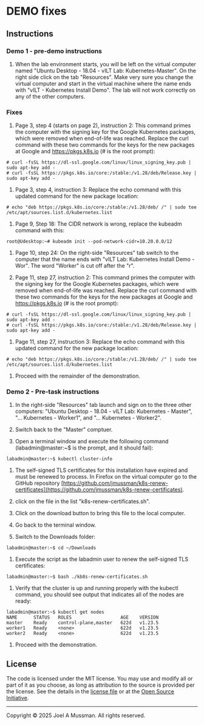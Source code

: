 [//]: # (DEMO.md)
[//]: # (Copyright © 2025 Joel A Mussman. All rights reserved.)
[//]: #

# DEMO fixes

## Instructions
### Demo 1 - pre-demo instructions

1. When the lab environment starts, you will be left on the virtual computer named "Ubuntu Desktop - 18.04 - vILT Lab: Kubernetes-Master".
On the right side click on the tab "Resources".
Make very sure you change the virtual computer and start in the virtual machine where the name ends with "vILT - Kubernetes Install Demo".
The lab will not work correctly on any of the other computers.

### Fixes

1. Page 3, step 4 (starts on page 2), instruction 2:
This command primes the computer with the signing key for the
Google Kubernetes packages, which were removed when end-of-life was reached.
Replace the curl command with these two commands for the keys for the new
packages at Google and https://pkgs.k8s.io (# is the root prompt):
```
# curl -fsSL https://dl-ssl.google.com/linux/linux_signing_key.pub | sudo apt-key add -
# curl -fsSL https://pkgs.k8s.io/core:/stable:/v1.28/deb/Release.key | sudo apt-key add -
```

1. Page 3, step 4, instruction 3: Replace the echo command with this updated command for
the new package location:
```
# echo "deb https://pkgs.k8s.io/core:/stable:/v1.28/deb/ /" | sudo tee /etc/apt/sources.list.d/kubernetes.list
```

1. Page 9, Step 18: The CIDR network is wrong, replace the kubeadm command with this:
```
root@Udesktop:~# kubeadm init --pod-network-cidr=10.20.0.0/12
```

1. Page 10, step 24: On the right-side "Resources" tab
switch to the computer that the name ends with
"vILT Lab: Kubernetes Install Demo - Wor".
The word "Worker" is cut off after the "r".

1. Page 11, step 27, instruction 2: This command primes the computer with the signing key for the
Google Kubernetes packages, which were removed when end-of-life was reached.
Replace the curl command with these two commands for the keys for the new
packages at Google and https://pkgs.k8s.io (# is the root prompt):
```
# curl -fsSL https://dl-ssl.google.com/linux/linux_signing_key.pub | sudo apt-key add -
# curl -fsSL https://pkgs.k8s.io/core:/stable:/v1.28/deb/Release.key | sudo apt-key add -
```

1. Page 11, step 27, instruction 3: Replace the echo command with this updated command for
the new package location:
```
# echo "deb https://pkgs.k8s.io/core:/stable:/v1.28/deb/ /" | sudo tee /etc/apt/sources.list.d/kubernetes.list
```

1. Proceed with the remainder of the demonstration.

### Demo 2 - Pre-task instructions

1. In the right-side "Resources" tab launch and sign on to the three other computers:
"Ubuntu Desktop - 18.04 - vILT Lab: Kubernetes - Master", "... Kubernetes - Worker1", and
"... Kubernetes - Worker2".

1. Switch back to the "Master" comptuer.

1. Open a terminal window and execute the following command (labadmin@master:~$ is the prompt, and it should fail):
```
labadmin@master:~$ kubectl cluster-info
```

1. The self-signed TLS certificates for this installation have expired and must be renewed to
process.
In Firefox on the virtual computer go to the GitHub repository
[https://github.com/jmussman/k8s-renew-certificates](https://github.com/jmussman/k8s-renew-certificates).

1. click on the file in the list "k8s-renew-certificates.sh".

1. Click on the download button to bring this file to the local computer.

1. Go back to the terminal window.

1. Switch to the Downloads folder:
```
labadmin@master:~$ cd ~/Downloads
```

1. Execute the script as the labadmin user to renew the self-signed TLS certificates:
```
labadmin@master:~$ bash ./kb8s-renew-certificates.sh
```

1. Verify that the cluster is up and running properly with the kubectl command,
you should see output that indicates all of the nodes are ready:
```
labadmin@master:~$ kubectl get nodes
NAME      STATUS   ROLES                  AGE    VERSION
master    Ready    control-plane,master   622d   v1.23.5
worker1   Ready    <none>                 622d   v1.23.5
worker2   Ready    <none>                 622d   v1.23.5
```

1. Proceed with the demonstration.

## License

The code is licensed under the MIT license. You may use and modify all or part of it as you choose, as long as attribution to the source is provided per the license. See the details in the [license file](./LICENSE.md) or at the [Open Source Initiative](https://opensource.org/licenses/MIT).

<hr>
Copyright © 2025 Joel A Mussman. All rights reserved.